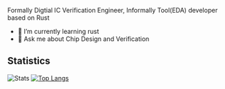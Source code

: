 Formally Digtial IC Verification Engineer, Informally Tool(EDA) developer based on Rust

- 🌱 I’m currently learning rust
- 💬 Ask me about Chip Design and Verification

## Statistics
![Stats](https://github-readme-stats.vercel.app/api?username=erihsu&show_icons=true&theme=ayu-mirage)
[![Top Langs](https://github-readme-stats.vercel.app/api/top-langs/?username=erihsu&hide=c,c%2B%2B,tcl,perl,v,Objective-C%0A&layout=compact&theme=ayu-mirage)](https://github.com/anuraghazra/github-readme-stats)
